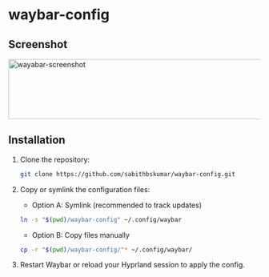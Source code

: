 # waybar-config

## Screenshot

<img width="1920" height="120" alt="wayabar-screenshot" src="https://github.com/user-attachments/assets/e95bf28a-59e4-4ef7-ae3d-ded6dc1bd750" />

## Installation

1. Clone the repository:

    ```bash
    git clone https://github.com/sabithbskumar/waybar-config.git
    ```

1. Copy or symlink the configuration files:
    - Option A: Symlink (recommended to track updates)

    ```bash
    ln -s "$(pwd)/waybar-config" ~/.config/waybar
    ```

    - Option B: Copy files manually

    ```bash
    cp -r "$(pwd)/waybar-config/"* ~/.config/waybar/
    ```

1. Restart Waybar or reload your Hyprland session to apply the config.
